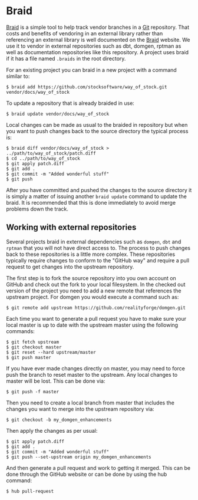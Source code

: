 # Braid

[Braid](http://cristibalan.github.io/braid/) is a simple tool to help track vendor branches in a
[Git](http://git-scm.com/) repository. That costs and benefits of vendoring in an external library
rather than referencing an external library is well documented on the [Braid](http://cristibalan.github.io/braid/)
website. We use it to vendor in external repositories such as dbt, domgen, rptman as well as documentation
repositories like this repository. A project uses braid if it has a file named `.braids` in the root directory.

For an existing project you can braid in a new project with a command similar to:

    $ braid add https://github.com/stocksoftware/way_of_stock.git vendor/docs/way_of_stock

To update a repository that is already braided in use:

    $ braid update vendor/docs/way_of_stock

Local changes can be made as usual to the braided in repository but when you want to push changes back to
the source directory the typical process is:

    $ braid diff vendor/docs/way_of_stock > ../path/to/way_of_stock/patch.diff
    $ cd ../path/to/way_of_stock
    $ git apply patch.diff
    $ git add .
    $ git commit -m "Added wonderful stuff"
    $ git push

After you have committed and pushed the changes to the source directory it is simply a matter of issuing another
`braid update` command to update the braid. It is recommended that this is done immediately to avoid merge problems
down the track.

## Working with external repositories

Several projects braid in external dependencies such as `domgen`, `dbt` and `rptman` that you will not have direct
access to. The process to push changes back to these repositories is a little more complex. These repositories
typically require changes to conform to the "GitHub way" and require a pull request to get changes into the upstream
repository.

The first step is to fork the source repository into you own account on GitHub and check out the fork to your local
filesystem. In the checked out version of the project you need to add a new remote that references the upstream
project. For domgen you would execute a command such as:

    $ git remote add upstream https://github.com/realityforge/domgen.git

Each time you want to generate a pull request you have to make sure your local master is up to date with the upstream
master using the following commands:

    $ git fetch upstream
    $ git checkout master
    $ git reset --hard upstream/master
    $ git push master

If you have ever made changes directly on master, you may need to force push the branch to reset master to the
upstream. Any local changes to master will be lost. This can be done via:

    $ git push -f master

Then you need to create a local branch from master that includes the changes you want to merge into the upstream
repository via:

    $ git checkout -b my_domgen_enhancements

Then apply the changes as per usual:

    $ git apply patch.diff
    $ git add .
    $ git commit -m "Added wonderful stuff"
    $ git push --set-upstream origin my_domgen_enhancements

And then generate a pull request and work to getting it merged. This can be done through the GitHub website or can
be done by using the hub command:

    $ hub pull-request
